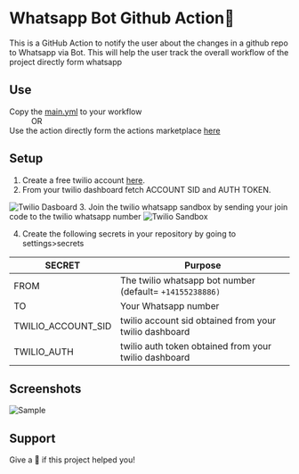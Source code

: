 # Whatsapp Bot Github Action🚀
  This is a GitHub Action to notify the user about the changes in a github repo to Whatsapp via Bot. This will help the user track the overall workflow of the project directly form whatsapp

## Use
  Copy the [main.yml](https://github.com/mdb571/wa-action/blob/master/.github/workflows/main.yml) to your workflow<br>
  &nbsp;&nbsp;&nbsp;&nbsp;&nbsp;&nbsp;&nbsp;&nbsp;&nbsp; OR<br>
   Use the action directly form the actions marketplace [here]()
   
## Setup
1. Create a free twilio account [here](https://www.twilio.com/).  
2. From your twilio dashboard fetch ACCOUNT SID and AUTH TOKEN.
  <img alt="Twilio Dasboard" src="https://raw.githubusercontent.com/mdb571/covid-sms-notify/master/img/img2.png"/>
3. Join the twilio whatsapp sandbox by sending your join code to the twilio whatsapp number 
  <img alt="Twilio Sandbox" src="https://raw.githubusercontent.com/mdb571/wa-action/master/sandbox.jpeg"/>
  
4. Create the following secrets in your repository by going to settings>secrets

 SECRET          | Purpose                                              | 
------------------|-------------------------------------------------------|
FROM     | The twilio whatsapp bot number (default= ```+14155238886)```          | 
TO    | Your Whatsapp number                                              | 
TWILIO_ACCOUNT_SID        |twilio account sid obtained from your twilio dashboard|
TWILIO_AUTH  |twilio auth token obtained from your twilio dashboard  |  

## Screenshots
  <img alt="Sample" src="https://raw.githubusercontent.com/mdb571/wa-action/master/screen.jpeg"/>

## Support
 Give a :star2: if this project helped you!
